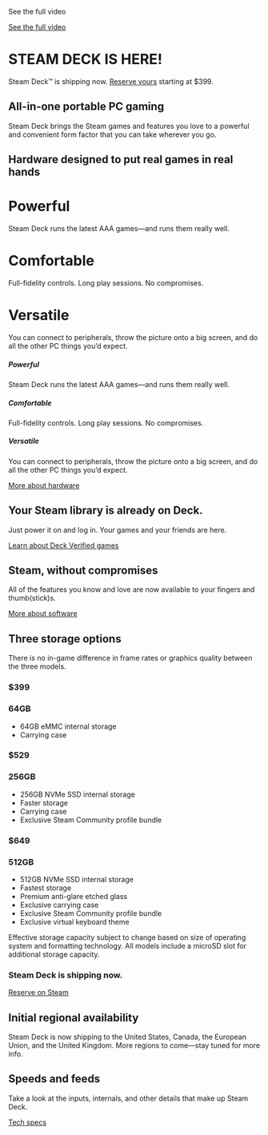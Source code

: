 [](https://www.youtube.com/watch?v=AvokyBOYe8Y)

See the full video

[See the full video](https://www.youtube.com/watch?v=AvokyBOYe8Y)

STEAM DECK IS HERE!
==========

 Steam Deck™ is shipping now.
[Reserve yours](http://store.steampowered.com/steamdeck) starting at $399.

All-in-one portable PC gaming
----------

Steam Deck brings the Steam games and features you love to a powerful and convenient form factor that you can take wherever you go.

Hardware designed to put real games in real hands
----------

Powerful
==========

Steam Deck runs the latest AAA games—and runs them really well.

Comfortable
==========

Full-fidelity controls. Long play sessions. No compromises.

Versatile
==========

You can connect to peripherals, throw the picture onto a big screen, and do all the other PC things you’d expect.

##### Powerful #####

Steam Deck runs the latest AAA games—and runs them really well.

##### Comfortable #####

Full-fidelity controls. Long play sessions. No compromises.

##### Versatile #####

You can connect to peripherals, throw the picture onto a big screen, and do all the other PC things you’d expect.

[More about hardware](hardware)

Your Steam library is
 already on Deck.
----------

Just power it on and log in.
Your games and your friends are here.

[Learn about Deck Verified games](verified)

Steam, without compromises
----------

All of the features you know and love are now
available to your fingers and thumb(stick)s.

[More about software](software)

Three storage options
----------

There is no in-game difference in frame rates or graphics quality between the three models.

### $399 ###

### 64GB ###

* 64GB eMMC internal storage
* Carrying case

### $529 ###

### 256GB ###

* 256GB NVMe SSD internal storage
* Faster storage
* Carrying case
* Exclusive Steam Community profile bundle

### $649 ###

### 512GB ###

* 512GB NVMe SSD internal storage
* Fastest storage
* Premium anti-glare etched glass
* Exclusive carrying case
* Exclusive Steam Community profile bundle
* Exclusive virtual keyboard theme

Effective storage capacity subject to change based on size of operating system and formatting technology. All models include a microSD slot for additional storage capacity.

### Steam Deck is shipping now. ###

[Reserve on Steam](http://store.steampowered.com/steamdeck)

Initial regional availability
----------

Steam Deck is now shipping to the United States, Canada, the European Union, and the United Kingdom. More regions to come—stay tuned for more info.

Speeds and feeds
----------

Take a look at the inputs, internals, and other details that make up Steam Deck.

[Tech specs](https://www.steamdeck.com/en/tech)
